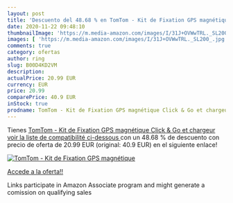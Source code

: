 ```yaml
---
layout: post
title: 'Descuento del 48.68 % en TomTom - Kit de Fixation GPS magnétique '
date: 2020-11-22 09:48:10
thumbnailImage: 'https://m.media-amazon.com/images/I/31J+OVWwTRL._SL200_.jpg'
images: [ 'https://m.media-amazon.com/images/I/31J+OVWwTRL._SL200_.jpg' ]
comments: true
category: ofertas
author: ring
slug: B00D4KD2VM
description:
actualPrice: 20.99 EUR
currency: EUR
price: 20.99
comparePrice: 40.9 EUR
inStock: true
prodname: TomTom - Kit de Fixation GPS magnétique Click & Go et chargeur  voir la liste de compatibilité ci-dessous 
---
```


Tienes [TomTom - Kit de Fixation GPS magnétique Click & Go et chargeur  voir la liste de compatibilité ci-dessous ](https://www.amazon.fr/dp/B00D4KD2VM/?tag=tolees0d-21) con un 48.68 % de descuento con precio de oferta de 20.99 EUR (original: 40.9 EUR) en el siguiente enlace!

[![TomTom - Kit de Fixation GPS magnétique ](https://m.media-amazon.com/images/I/31J+OVWwTRL._SL200_.jpg)](https://www.amazon.fr/dp/B00D4KD2VM/?tag=tolees0d-21)

[Accede a la oferta!!](https://www.amazon.fr/dp/B00D4KD2VM/?tag=tolees0d-21)

Links participate in Amazon Associate program and might generate a comission on qualifying sales


